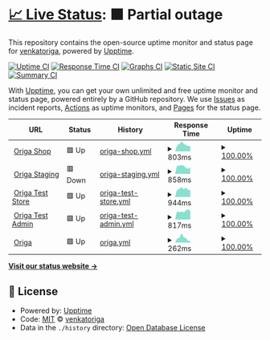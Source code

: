 # [📈 Live Status](https://venkatoriga.github.io/origamonitor): <!--live status--> **🟧 Partial outage**

This repository contains the open-source uptime monitor and status page for [venkatoriga](https://venkatoriga.github.io/origamonitor), powered by [Upptime](https://github.com/upptime/upptime).

[![Uptime CI](https://github.com/venkatoriga/origamonitor/workflows/Uptime%20CI/badge.svg)](https://github.com/venkatoriga/origamonitor/actions?query=workflow%3A%22Uptime+CI%22)
[![Response Time CI](https://github.com/venkatoriga/origamonitor/workflows/Response%20Time%20CI/badge.svg)](https://github.com/venkatoriga/origamonitor/actions?query=workflow%3A%22Response+Time+CI%22)
[![Graphs CI](https://github.com/venkatoriga/origamonitor/workflows/Graphs%20CI/badge.svg)](https://github.com/venkatoriga/origamonitor/actions?query=workflow%3A%22Graphs+CI%22)
[![Static Site CI](https://github.com/venkatoriga/origamonitor/workflows/Static%20Site%20CI/badge.svg)](https://github.com/venkatoriga/origamonitor/actions?query=workflow%3A%22Static+Site+CI%22)
[![Summary CI](https://github.com/venkatoriga/origamonitor/workflows/Summary%20CI/badge.svg)](https://github.com/venkatoriga/origamonitor/actions?query=workflow%3A%22Summary+CI%22)

With [Upptime](https://upptime.js.org), you can get your own unlimited and free uptime monitor and status page, powered entirely by a GitHub repository. We use [Issues](https://github.com/venkatoriga/origamonitor/issues) as incident reports, [Actions](https://github.com/venkatoriga/origamonitor/actions) as uptime monitors, and [Pages](https://venkatoriga.github.io/origamonitor) for the status page.

<!--start: status pages-->
<!-- This summary is generated by Upptime (https://github.com/upptime/upptime) -->
<!-- Do not edit this manually, your changes will be overwritten -->
<!-- prettier-ignore -->
| URL | Status | History | Response Time | Uptime |
| --- | ------ | ------- | ------------- | ------ |
| <img alt="" src="https://icons.duckduckgo.com/ip3/shop.origa.market.ico" height="13"> [Origa Shop](https://shop.origa.market) | 🟩 Up | [origa-shop.yml](https://github.com/venkatoriga/origamonitor/commits/HEAD/history/origa-shop.yml) | <details><summary><img alt="Response time graph" src="./graphs/origa-shop/response-time-week.png" height="20"> 803ms</summary><br><a href="https://venkatoriga.github.io/origamonitor/history/origa-shop"><img alt="Response time 811" src="https://img.shields.io/endpoint?url=https%3A%2F%2Fraw.githubusercontent.com%2Fvenkatoriga%2Forigamonitor%2FHEAD%2Fapi%2Foriga-shop%2Fresponse-time.json"></a><br><a href="https://venkatoriga.github.io/origamonitor/history/origa-shop"><img alt="24-hour response time 634" src="https://img.shields.io/endpoint?url=https%3A%2F%2Fraw.githubusercontent.com%2Fvenkatoriga%2Forigamonitor%2FHEAD%2Fapi%2Foriga-shop%2Fresponse-time-day.json"></a><br><a href="https://venkatoriga.github.io/origamonitor/history/origa-shop"><img alt="7-day response time 803" src="https://img.shields.io/endpoint?url=https%3A%2F%2Fraw.githubusercontent.com%2Fvenkatoriga%2Forigamonitor%2FHEAD%2Fapi%2Foriga-shop%2Fresponse-time-week.json"></a><br><a href="https://venkatoriga.github.io/origamonitor/history/origa-shop"><img alt="30-day response time 811" src="https://img.shields.io/endpoint?url=https%3A%2F%2Fraw.githubusercontent.com%2Fvenkatoriga%2Forigamonitor%2FHEAD%2Fapi%2Foriga-shop%2Fresponse-time-month.json"></a><br><a href="https://venkatoriga.github.io/origamonitor/history/origa-shop"><img alt="1-year response time 811" src="https://img.shields.io/endpoint?url=https%3A%2F%2Fraw.githubusercontent.com%2Fvenkatoriga%2Forigamonitor%2FHEAD%2Fapi%2Foriga-shop%2Fresponse-time-year.json"></a></details> | <details><summary><a href="https://venkatoriga.github.io/origamonitor/history/origa-shop">100.00%</a></summary><a href="https://venkatoriga.github.io/origamonitor/history/origa-shop"><img alt="All-time uptime 100.00%" src="https://img.shields.io/endpoint?url=https%3A%2F%2Fraw.githubusercontent.com%2Fvenkatoriga%2Forigamonitor%2FHEAD%2Fapi%2Foriga-shop%2Fuptime.json"></a><br><a href="https://venkatoriga.github.io/origamonitor/history/origa-shop"><img alt="24-hour uptime 100.00%" src="https://img.shields.io/endpoint?url=https%3A%2F%2Fraw.githubusercontent.com%2Fvenkatoriga%2Forigamonitor%2FHEAD%2Fapi%2Foriga-shop%2Fuptime-day.json"></a><br><a href="https://venkatoriga.github.io/origamonitor/history/origa-shop"><img alt="7-day uptime 100.00%" src="https://img.shields.io/endpoint?url=https%3A%2F%2Fraw.githubusercontent.com%2Fvenkatoriga%2Forigamonitor%2FHEAD%2Fapi%2Foriga-shop%2Fuptime-week.json"></a><br><a href="https://venkatoriga.github.io/origamonitor/history/origa-shop"><img alt="30-day uptime 100.00%" src="https://img.shields.io/endpoint?url=https%3A%2F%2Fraw.githubusercontent.com%2Fvenkatoriga%2Forigamonitor%2FHEAD%2Fapi%2Foriga-shop%2Fuptime-month.json"></a><br><a href="https://venkatoriga.github.io/origamonitor/history/origa-shop"><img alt="1-year uptime 100.00%" src="https://img.shields.io/endpoint?url=https%3A%2F%2Fraw.githubusercontent.com%2Fvenkatoriga%2Forigamonitor%2FHEAD%2Fapi%2Foriga-shop%2Fuptime-year.json"></a></details>
| <img alt="" src="https://icons.duckduckgo.com/ip3/staging.origa.market.ico" height="13"> [Origa Staging](https://staging.origa.market) | 🟥 Down | [origa-staging.yml](https://github.com/venkatoriga/origamonitor/commits/HEAD/history/origa-staging.yml) | <details><summary><img alt="Response time graph" src="./graphs/origa-staging/response-time-week.png" height="20"> 858ms</summary><br><a href="https://venkatoriga.github.io/origamonitor/history/origa-staging"><img alt="Response time 825" src="https://img.shields.io/endpoint?url=https%3A%2F%2Fraw.githubusercontent.com%2Fvenkatoriga%2Forigamonitor%2FHEAD%2Fapi%2Foriga-staging%2Fresponse-time.json"></a><br><a href="https://venkatoriga.github.io/origamonitor/history/origa-staging"><img alt="24-hour response time 791" src="https://img.shields.io/endpoint?url=https%3A%2F%2Fraw.githubusercontent.com%2Fvenkatoriga%2Forigamonitor%2FHEAD%2Fapi%2Foriga-staging%2Fresponse-time-day.json"></a><br><a href="https://venkatoriga.github.io/origamonitor/history/origa-staging"><img alt="7-day response time 858" src="https://img.shields.io/endpoint?url=https%3A%2F%2Fraw.githubusercontent.com%2Fvenkatoriga%2Forigamonitor%2FHEAD%2Fapi%2Foriga-staging%2Fresponse-time-week.json"></a><br><a href="https://venkatoriga.github.io/origamonitor/history/origa-staging"><img alt="30-day response time 825" src="https://img.shields.io/endpoint?url=https%3A%2F%2Fraw.githubusercontent.com%2Fvenkatoriga%2Forigamonitor%2FHEAD%2Fapi%2Foriga-staging%2Fresponse-time-month.json"></a><br><a href="https://venkatoriga.github.io/origamonitor/history/origa-staging"><img alt="1-year response time 825" src="https://img.shields.io/endpoint?url=https%3A%2F%2Fraw.githubusercontent.com%2Fvenkatoriga%2Forigamonitor%2FHEAD%2Fapi%2Foriga-staging%2Fresponse-time-year.json"></a></details> | <details><summary><a href="https://venkatoriga.github.io/origamonitor/history/origa-staging">100.00%</a></summary><a href="https://venkatoriga.github.io/origamonitor/history/origa-staging"><img alt="All-time uptime 100.00%" src="https://img.shields.io/endpoint?url=https%3A%2F%2Fraw.githubusercontent.com%2Fvenkatoriga%2Forigamonitor%2FHEAD%2Fapi%2Foriga-staging%2Fuptime.json"></a><br><a href="https://venkatoriga.github.io/origamonitor/history/origa-staging"><img alt="24-hour uptime 99.99%" src="https://img.shields.io/endpoint?url=https%3A%2F%2Fraw.githubusercontent.com%2Fvenkatoriga%2Forigamonitor%2FHEAD%2Fapi%2Foriga-staging%2Fuptime-day.json"></a><br><a href="https://venkatoriga.github.io/origamonitor/history/origa-staging"><img alt="7-day uptime 100.00%" src="https://img.shields.io/endpoint?url=https%3A%2F%2Fraw.githubusercontent.com%2Fvenkatoriga%2Forigamonitor%2FHEAD%2Fapi%2Foriga-staging%2Fuptime-week.json"></a><br><a href="https://venkatoriga.github.io/origamonitor/history/origa-staging"><img alt="30-day uptime 100.00%" src="https://img.shields.io/endpoint?url=https%3A%2F%2Fraw.githubusercontent.com%2Fvenkatoriga%2Forigamonitor%2FHEAD%2Fapi%2Foriga-staging%2Fuptime-month.json"></a><br><a href="https://venkatoriga.github.io/origamonitor/history/origa-staging"><img alt="1-year uptime 100.00%" src="https://img.shields.io/endpoint?url=https%3A%2F%2Fraw.githubusercontent.com%2Fvenkatoriga%2Forigamonitor%2FHEAD%2Fapi%2Foriga-staging%2Fuptime-year.json"></a></details>
| <img alt="" src="https://icons.duckduckgo.com/ip3/teststore.origa.market.ico" height="13"> [Origa Test Store](https://teststore.origa.market) | 🟩 Up | [origa-test-store.yml](https://github.com/venkatoriga/origamonitor/commits/HEAD/history/origa-test-store.yml) | <details><summary><img alt="Response time graph" src="./graphs/origa-test-store/response-time-week.png" height="20"> 944ms</summary><br><a href="https://venkatoriga.github.io/origamonitor/history/origa-test-store"><img alt="Response time 1038" src="https://img.shields.io/endpoint?url=https%3A%2F%2Fraw.githubusercontent.com%2Fvenkatoriga%2Forigamonitor%2FHEAD%2Fapi%2Foriga-test-store%2Fresponse-time.json"></a><br><a href="https://venkatoriga.github.io/origamonitor/history/origa-test-store"><img alt="24-hour response time 835" src="https://img.shields.io/endpoint?url=https%3A%2F%2Fraw.githubusercontent.com%2Fvenkatoriga%2Forigamonitor%2FHEAD%2Fapi%2Foriga-test-store%2Fresponse-time-day.json"></a><br><a href="https://venkatoriga.github.io/origamonitor/history/origa-test-store"><img alt="7-day response time 944" src="https://img.shields.io/endpoint?url=https%3A%2F%2Fraw.githubusercontent.com%2Fvenkatoriga%2Forigamonitor%2FHEAD%2Fapi%2Foriga-test-store%2Fresponse-time-week.json"></a><br><a href="https://venkatoriga.github.io/origamonitor/history/origa-test-store"><img alt="30-day response time 1038" src="https://img.shields.io/endpoint?url=https%3A%2F%2Fraw.githubusercontent.com%2Fvenkatoriga%2Forigamonitor%2FHEAD%2Fapi%2Foriga-test-store%2Fresponse-time-month.json"></a><br><a href="https://venkatoriga.github.io/origamonitor/history/origa-test-store"><img alt="1-year response time 1038" src="https://img.shields.io/endpoint?url=https%3A%2F%2Fraw.githubusercontent.com%2Fvenkatoriga%2Forigamonitor%2FHEAD%2Fapi%2Foriga-test-store%2Fresponse-time-year.json"></a></details> | <details><summary><a href="https://venkatoriga.github.io/origamonitor/history/origa-test-store">100.00%</a></summary><a href="https://venkatoriga.github.io/origamonitor/history/origa-test-store"><img alt="All-time uptime 99.86%" src="https://img.shields.io/endpoint?url=https%3A%2F%2Fraw.githubusercontent.com%2Fvenkatoriga%2Forigamonitor%2FHEAD%2Fapi%2Foriga-test-store%2Fuptime.json"></a><br><a href="https://venkatoriga.github.io/origamonitor/history/origa-test-store"><img alt="24-hour uptime 100.00%" src="https://img.shields.io/endpoint?url=https%3A%2F%2Fraw.githubusercontent.com%2Fvenkatoriga%2Forigamonitor%2FHEAD%2Fapi%2Foriga-test-store%2Fuptime-day.json"></a><br><a href="https://venkatoriga.github.io/origamonitor/history/origa-test-store"><img alt="7-day uptime 100.00%" src="https://img.shields.io/endpoint?url=https%3A%2F%2Fraw.githubusercontent.com%2Fvenkatoriga%2Forigamonitor%2FHEAD%2Fapi%2Foriga-test-store%2Fuptime-week.json"></a><br><a href="https://venkatoriga.github.io/origamonitor/history/origa-test-store"><img alt="30-day uptime 99.86%" src="https://img.shields.io/endpoint?url=https%3A%2F%2Fraw.githubusercontent.com%2Fvenkatoriga%2Forigamonitor%2FHEAD%2Fapi%2Foriga-test-store%2Fuptime-month.json"></a><br><a href="https://venkatoriga.github.io/origamonitor/history/origa-test-store"><img alt="1-year uptime 99.86%" src="https://img.shields.io/endpoint?url=https%3A%2F%2Fraw.githubusercontent.com%2Fvenkatoriga%2Forigamonitor%2FHEAD%2Fapi%2Foriga-test-store%2Fuptime-year.json"></a></details>
| <img alt="" src="https://icons.duckduckgo.com/ip3/testadmin.origa.market.ico" height="13"> [Origa Test Admin](https://testadmin.origa.market) | 🟩 Up | [origa-test-admin.yml](https://github.com/venkatoriga/origamonitor/commits/HEAD/history/origa-test-admin.yml) | <details><summary><img alt="Response time graph" src="./graphs/origa-test-admin/response-time-week.png" height="20"> 817ms</summary><br><a href="https://venkatoriga.github.io/origamonitor/history/origa-test-admin"><img alt="Response time 804" src="https://img.shields.io/endpoint?url=https%3A%2F%2Fraw.githubusercontent.com%2Fvenkatoriga%2Forigamonitor%2FHEAD%2Fapi%2Foriga-test-admin%2Fresponse-time.json"></a><br><a href="https://venkatoriga.github.io/origamonitor/history/origa-test-admin"><img alt="24-hour response time 831" src="https://img.shields.io/endpoint?url=https%3A%2F%2Fraw.githubusercontent.com%2Fvenkatoriga%2Forigamonitor%2FHEAD%2Fapi%2Foriga-test-admin%2Fresponse-time-day.json"></a><br><a href="https://venkatoriga.github.io/origamonitor/history/origa-test-admin"><img alt="7-day response time 817" src="https://img.shields.io/endpoint?url=https%3A%2F%2Fraw.githubusercontent.com%2Fvenkatoriga%2Forigamonitor%2FHEAD%2Fapi%2Foriga-test-admin%2Fresponse-time-week.json"></a><br><a href="https://venkatoriga.github.io/origamonitor/history/origa-test-admin"><img alt="30-day response time 804" src="https://img.shields.io/endpoint?url=https%3A%2F%2Fraw.githubusercontent.com%2Fvenkatoriga%2Forigamonitor%2FHEAD%2Fapi%2Foriga-test-admin%2Fresponse-time-month.json"></a><br><a href="https://venkatoriga.github.io/origamonitor/history/origa-test-admin"><img alt="1-year response time 804" src="https://img.shields.io/endpoint?url=https%3A%2F%2Fraw.githubusercontent.com%2Fvenkatoriga%2Forigamonitor%2FHEAD%2Fapi%2Foriga-test-admin%2Fresponse-time-year.json"></a></details> | <details><summary><a href="https://venkatoriga.github.io/origamonitor/history/origa-test-admin">100.00%</a></summary><a href="https://venkatoriga.github.io/origamonitor/history/origa-test-admin"><img alt="All-time uptime 100.00%" src="https://img.shields.io/endpoint?url=https%3A%2F%2Fraw.githubusercontent.com%2Fvenkatoriga%2Forigamonitor%2FHEAD%2Fapi%2Foriga-test-admin%2Fuptime.json"></a><br><a href="https://venkatoriga.github.io/origamonitor/history/origa-test-admin"><img alt="24-hour uptime 100.00%" src="https://img.shields.io/endpoint?url=https%3A%2F%2Fraw.githubusercontent.com%2Fvenkatoriga%2Forigamonitor%2FHEAD%2Fapi%2Foriga-test-admin%2Fuptime-day.json"></a><br><a href="https://venkatoriga.github.io/origamonitor/history/origa-test-admin"><img alt="7-day uptime 100.00%" src="https://img.shields.io/endpoint?url=https%3A%2F%2Fraw.githubusercontent.com%2Fvenkatoriga%2Forigamonitor%2FHEAD%2Fapi%2Foriga-test-admin%2Fuptime-week.json"></a><br><a href="https://venkatoriga.github.io/origamonitor/history/origa-test-admin"><img alt="30-day uptime 100.00%" src="https://img.shields.io/endpoint?url=https%3A%2F%2Fraw.githubusercontent.com%2Fvenkatoriga%2Forigamonitor%2FHEAD%2Fapi%2Foriga-test-admin%2Fuptime-month.json"></a><br><a href="https://venkatoriga.github.io/origamonitor/history/origa-test-admin"><img alt="1-year uptime 100.00%" src="https://img.shields.io/endpoint?url=https%3A%2F%2Fraw.githubusercontent.com%2Fvenkatoriga%2Forigamonitor%2FHEAD%2Fapi%2Foriga-test-admin%2Fuptime-year.json"></a></details>
| <img alt="" src="https://icons.duckduckgo.com/ip3/origa.market.ico" height="13"> [Origa](https://origa.market) | 🟩 Up | [origa.yml](https://github.com/venkatoriga/origamonitor/commits/HEAD/history/origa.yml) | <details><summary><img alt="Response time graph" src="./graphs/origa/response-time-week.png" height="20"> 262ms</summary><br><a href="https://venkatoriga.github.io/origamonitor/history/origa"><img alt="Response time 215" src="https://img.shields.io/endpoint?url=https%3A%2F%2Fraw.githubusercontent.com%2Fvenkatoriga%2Forigamonitor%2FHEAD%2Fapi%2Foriga%2Fresponse-time.json"></a><br><a href="https://venkatoriga.github.io/origamonitor/history/origa"><img alt="24-hour response time 104" src="https://img.shields.io/endpoint?url=https%3A%2F%2Fraw.githubusercontent.com%2Fvenkatoriga%2Forigamonitor%2FHEAD%2Fapi%2Foriga%2Fresponse-time-day.json"></a><br><a href="https://venkatoriga.github.io/origamonitor/history/origa"><img alt="7-day response time 262" src="https://img.shields.io/endpoint?url=https%3A%2F%2Fraw.githubusercontent.com%2Fvenkatoriga%2Forigamonitor%2FHEAD%2Fapi%2Foriga%2Fresponse-time-week.json"></a><br><a href="https://venkatoriga.github.io/origamonitor/history/origa"><img alt="30-day response time 215" src="https://img.shields.io/endpoint?url=https%3A%2F%2Fraw.githubusercontent.com%2Fvenkatoriga%2Forigamonitor%2FHEAD%2Fapi%2Foriga%2Fresponse-time-month.json"></a><br><a href="https://venkatoriga.github.io/origamonitor/history/origa"><img alt="1-year response time 215" src="https://img.shields.io/endpoint?url=https%3A%2F%2Fraw.githubusercontent.com%2Fvenkatoriga%2Forigamonitor%2FHEAD%2Fapi%2Foriga%2Fresponse-time-year.json"></a></details> | <details><summary><a href="https://venkatoriga.github.io/origamonitor/history/origa">100.00%</a></summary><a href="https://venkatoriga.github.io/origamonitor/history/origa"><img alt="All-time uptime 100.00%" src="https://img.shields.io/endpoint?url=https%3A%2F%2Fraw.githubusercontent.com%2Fvenkatoriga%2Forigamonitor%2FHEAD%2Fapi%2Foriga%2Fuptime.json"></a><br><a href="https://venkatoriga.github.io/origamonitor/history/origa"><img alt="24-hour uptime 100.00%" src="https://img.shields.io/endpoint?url=https%3A%2F%2Fraw.githubusercontent.com%2Fvenkatoriga%2Forigamonitor%2FHEAD%2Fapi%2Foriga%2Fuptime-day.json"></a><br><a href="https://venkatoriga.github.io/origamonitor/history/origa"><img alt="7-day uptime 100.00%" src="https://img.shields.io/endpoint?url=https%3A%2F%2Fraw.githubusercontent.com%2Fvenkatoriga%2Forigamonitor%2FHEAD%2Fapi%2Foriga%2Fuptime-week.json"></a><br><a href="https://venkatoriga.github.io/origamonitor/history/origa"><img alt="30-day uptime 100.00%" src="https://img.shields.io/endpoint?url=https%3A%2F%2Fraw.githubusercontent.com%2Fvenkatoriga%2Forigamonitor%2FHEAD%2Fapi%2Foriga%2Fuptime-month.json"></a><br><a href="https://venkatoriga.github.io/origamonitor/history/origa"><img alt="1-year uptime 100.00%" src="https://img.shields.io/endpoint?url=https%3A%2F%2Fraw.githubusercontent.com%2Fvenkatoriga%2Forigamonitor%2FHEAD%2Fapi%2Foriga%2Fuptime-year.json"></a></details>

<!--end: status pages-->

[**Visit our status website →**](https://venkatoriga.github.io/origamonitor)

## 📄 License

- Powered by: [Upptime](https://github.com/upptime/upptime)
- Code: [MIT](./LICENSE) © [venkatoriga](https://venkatoriga.github.io/origamonitor)
- Data in the `./history` directory: [Open Database License](https://opendatacommons.org/licenses/odbl/1-0/)
